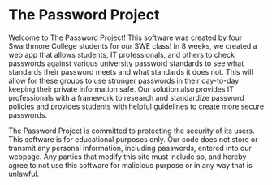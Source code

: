 # The Password Project

Welcome to The Password Project! This software was created by four Swarthmore College students for our SWE class! In 8 weeks, we created a web app that allows students, IT professionals, and others to check passwords against various university password standards to see what standards their password meets and what standards it does not. This will allow for these groups to use stronger passwords in their day-to-day keeping their private information safe. Our solution also provides IT professionals with a framework to research and standardize password policies and provides students with helpful guidelines to create more secure passwords. 

The Password Project is committed to protecting the security of its users. This software is for educational purposes only. Our code does not store or transmit any personal information, including passwords, entered into our webpage. Any parties that modify this site must include so, and hereby agree to not use this software for malicious purpose or in any way that is unlawful.
